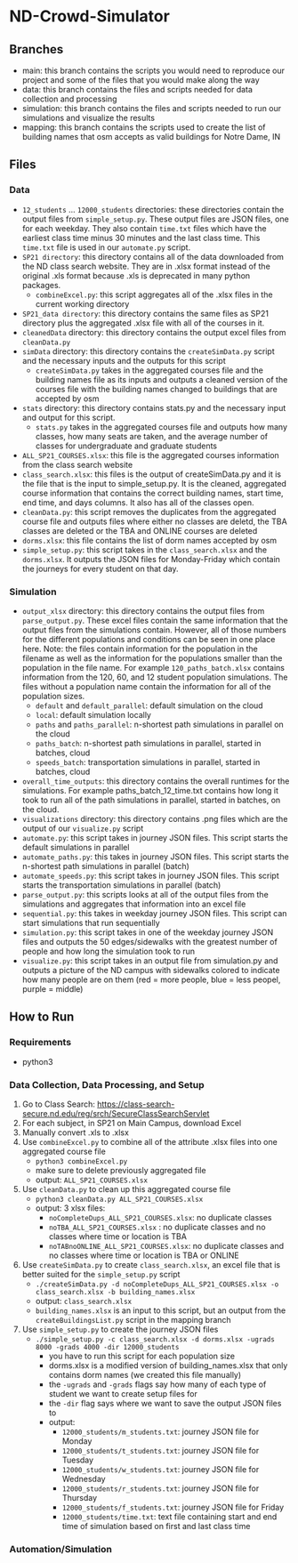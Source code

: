 # ND-Crowd-Simulator 
## Branches 
- main: this branch contains the scripts you would need to reproduce our project and some of the files that you would make along the way 
- data: this branch contains the files and scripts needed for data collection and processing 
- simulation: this branch contains the files and scripts needed to run our simulations and visualize the results
- mapping: this branch contains the scripts used to create the list of building names that osm accepts as valid buildings for Notre Dame, IN 

## Files 
### Data 
- `12_students` ... `12000_students` directories: these directories contain the output files from `simple_setup.py`. These output files are JSON files, one for each weekday. They also contain `time.txt` files which have the earliest class time minus 30 minutes and the last class time. This `time.txt` file is used in our `automate.py` script. 
- `SP21 directory`: this directory contains all of the data downloaded from the ND class search website. They are in .xlsx format instead of the original .xls format because .xls is deprecated in many python packages.
    - `combineExcel.py`: this script aggregates all of the .xlsx files in the current working directory 
- `SP21_data directory`: this directory contains the same files as SP21 directory plus the aggregated .xlsx file with all of the courses in it. 
- `cleanedData` directory: this directory contains the output excel files from `cleanData.py`
- `simData` directory: this directory contains the `createSimData.py` script and the necessary inputs and the outputs for this script 
    - `createSimData.py` takes in the aggregated courses file and the building names file as its inputs and outputs a cleaned version of the courses file with the building names changed to buildings that are accepted by osm
- `stats` directory: this directory contains stats.py and the necessary input and output for this script. 
    - `stats.py` takes in the aggregated courses file and outputs how many classes, how many seats are taken, and the average number of classes for undergraduate and graduate students 
- `ALL_SP21_COURSES.xlsx`: this file is the aggregated courses information from the class search website 
- `class_search.xlsx`: this files is the output of createSimData.py and it is the file that is the input to simple_setup.py. It is the cleaned, aggregated course information that contains the correct building names, start time, end time, and days columns. It also has all of the classes open. 
- `cleanData.py`: this script removes the duplicates from the aggregated course file and outputs files where either no classes are deletd, the TBA classes are deleted or the TBA and ONLINE courses are deleted 
- `dorms.xlsx`: this file contains the list of dorm names accepted by osm 
- `simple_setup.py`: this script takes in the `class_search.xlsx` and the `dorms.xlsx`. It outputs the JSON files for Monday-Friday which contain the journeys for every student on that day. 
### Simulation 
- `output_xlsx` directory: this directory contains the output files from `parse_output.py`. These excel files contain the same information that the output files from the simulations contain. However, all of those numbers for the different populations and conditions can be seen in one place here. Note: the files contain information for the population in the filename as well as the information for the populations smaller than the population in the file name. For example `120_paths_batch.xlsx` contains information from the 120, 60, and 12 student population simulations. The files without a population name contain the information for all of the population sizes. 
    - `default` and `default_parallel`: default simulation on the cloud 
    - `local`: default simulation locally 
    - `paths` and `paths_parallel`: n-shortest path simulations in parallel on the cloud 
    - `paths_batch`: n-shortest path simulations in parallel, started in batches, cloud 
    - `speeds_batch`: transportation simulations in parallel, started in batches, cloud 
- `overall_time_outputs`: this directory contains the overall runtimes for the simulations. For example paths_batch_12_time.txt contains how long it took to run all of the path simulations in parallel, started in batches, on the cloud. 
- `visualizations` directory: this directory contains .png files which are the output of our `visualize.py` script 
- `automate.py`: this script takes in journey JSON files. This script starts the default simulations in parallel 
- `automate_paths.py`: this takes in journey JSON files. This script starts the n-shortest path simulations in parallel (batch)  
- `automate_speeds.py`: this script takes in journey JSON files. This script starts the transportation simulations in parallel (batch) 
- `parse_output.py`: this scripts looks at all of the output files from the simulations and aggregates that information into an excel file 
- `sequential.py`: this takes in weekday journey JSON files. This script can start simulations that run sequentially 
- `simulation.py`: this script takes in one of the weekday journey JSON files and outputs the 50 edges/sidewalks with the greatest number of people and how long the simulation took to run 
- `visualize.py`: this script takes in an output file from simulation.py and outputs a picture of the ND campus with sidewalks colored to indicate how many people are on them (red = more people, blue = less peopel, purple = middle) 

## How to Run
### Requirements 
- python3 
### Data Collection, Data Processing, and Setup 
1. Go to Class Search: https://class-search-secure.nd.edu/reg/srch/SecureClassSearchServlet
2. For each subject, in SP21 on Main Campus, download Excel 
3. Manually convert .xls to .xlsx 
4. Use `combineExcel.py` to combine all of the attribute .xlsx files into one aggregated course file 
    - `python3 combineExcel.py` 
    - make sure to delete previously aggregated file
    - output: `ALL_SP21_COURSES.xlsx` 
5. Use `cleanData.py` to clean up this aggregated course file 
    - `python3 cleanData.py ALL_SP21_COURSES.xlsx` 
    - output: 3 xlsx files: 
        - `noCompleteDups_ALL_SP21_COURSES.xlsx`: no duplicate classes 
        - `noTBA_ALL_SP21_COURSES.xlsx` : no duplicate classes and no classes where time or location is TBA 
        - `noTABnoONLINE_ALL_SP21_COURSES.xlsx`: no duplicate classes and no classes where time or location is TBA or ONLINE 
6. Use  `createSimData.py` to create `class_search.xlsx`, an excel file that is better suited for the `simple_setup.py` script 
    - `./createSimData.py -d noCompleteDups_ALL_SP21_COURSES.xlsx -o class_search.xlsx -b building_names.xlsx` 
    - output: `class_search.xlsx`
    - `building_names.xlsx` is an input to this script, but an output from the `createBuildingsList.py` script in the mapping branch 
7. Use `simple_setup.py` to create the journey JSON files 
    - `./simple_setup.py -c class_search.xlsx -d dorms.xlsx -ugrads 8000 -grads 4000 -dir 12000_students` 
        - you have to run this script for each population size 
        - dorms.xlsx is a modified version of building_names.xlsx that only contains dorm names (we created this file manually) 
        - the `-ugrads` and `-grads` flags say how many of each type of student we want to create setup files for 
        - the `-dir` flag says where we want to save the output JSON files to 
        - output: 
            - `12000_students/m_students.txt`: journey JSON file for Monday
            - `12000_students/t_students.txt`: journey JSON file for Tuesday 
            - `12000_students/w_students.txt`: journey JSON file for Wednesday
            - `12000_students/r_students.txt`: journey JSON file for Thursday 
            - `12000_students/f_students.txt`: journey JSON file for Friday 
            - `12000_students/time.txt`: text file containing start and end time of simulation based on first and last class time 



### Automation/Simulation 
